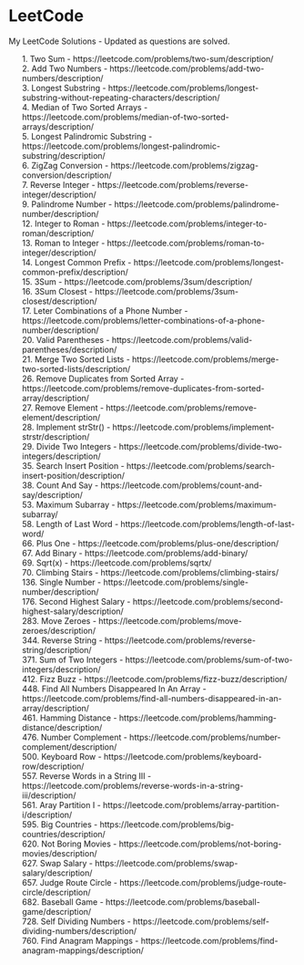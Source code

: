 # LeetCode
My LeetCode Solutions - Updated as questions are solved.
<ul style="list-style-type:none">
  
<li>1. Two Sum - https://leetcode.com/problems/two-sum/description/</li>

<li>2. Add Two Numbers - https://leetcode.com/problems/add-two-numbers/description/</li>

<li>3. Longest Substring - https://leetcode.com/problems/longest-substring-without-repeating-characters/description/</li>

<li>4. Median of Two Sorted Arrays - https://leetcode.com/problems/median-of-two-sorted-arrays/description/</li>

<li>5. Longest Palindromic Substring - https://leetcode.com/problems/longest-palindromic-substring/description/</li>

<li>6. ZigZag Conversion - https://leetcode.com/problems/zigzag-conversion/description/</li>

<li>7. Reverse Integer - https://leetcode.com/problems/reverse-integer/description/</li>

<li>9. Palindrome Number - https://leetcode.com/problems/palindrome-number/description/</li>

<li>12. Integer to Roman - https://leetcode.com/problems/integer-to-roman/description/</li>

<li>13. Roman to Integer - https://leetcode.com/problems/roman-to-integer/description/</li>

<li>14. Longest Common Prefix - https://leetcode.com/problems/longest-common-prefix/description/</li>

<li>15. 3Sum - https://leetcode.com/problems/3sum/description/</li>

<li>16. 3Sum Closest - https://leetcode.com/problems/3sum-closest/description/</li>

<li>17. Leter Combinations of a Phone Number - https://leetcode.com/problems/letter-combinations-of-a-phone-number/description/</li>

<li>20. Valid Parentheses - https://leetcode.com/problems/valid-parentheses/description/</li>

<li>21. Merge Two Sorted Lists - https://leetcode.com/problems/merge-two-sorted-lists/description/</li>

<li>26. Remove Duplicates from Sorted Array - https://leetcode.com/problems/remove-duplicates-from-sorted-array/description/</li>

<li>27. Remove Element - https://leetcode.com/problems/remove-element/description/</li>

<li>28. Implement strStr() - https://leetcode.com/problems/implement-strstr/description/</li>

<li>29. Divide Two Integers - https://leetcode.com/problems/divide-two-integers/description/</li>

<li>35. Search Insert Position - https://leetcode.com/problems/search-insert-position/description/</li>

<li>38. Count And Say - https://leetcode.com/problems/count-and-say/description/</li>

<li>53. Maximum Subarray - https://leetcode.com/problems/maximum-subarray/</li>

<li>58. Length of Last Word - https://leetcode.com/problems/length-of-last-word/</li>

<li>66. Plus One - https://leetcode.com/problems/plus-one/description/</li>

<li>67. Add Binary - https://leetcode.com/problems/add-binary/</li>

<li>69. Sqrt(x) - https://leetcode.com/problems/sqrtx/</li>

<li>70. Climbing Stairs - https://leetcode.com/problems/climbing-stairs/</li>

<li>136. Single Number - https://leetcode.com/problems/single-number/description/</li>

<li>176. Second Highest Salary - https://leetcode.com/problems/second-highest-salary/description/</li>

<li>283. Move Zeroes - https://leetcode.com/problems/move-zeroes/description/</li>

<li>344. Reverse String - https://leetcode.com/problems/reverse-string/description/</li>

<li>371. Sum of Two Integers - https://leetcode.com/problems/sum-of-two-integers/description/</li>

<li>412. Fizz Buzz - https://leetcode.com/problems/fizz-buzz/description/</li>

<li>448. Find All Numbers Disappeared In An Array - https://leetcode.com/problems/find-all-numbers-disappeared-in-an-array/description/</li>

<li>461. Hamming Distance - https://leetcode.com/problems/hamming-distance/description/</li>

<li>476. Number Complement - https://leetcode.com/problems/number-complement/description/</li>

<li>500. Keyboard Row - https://leetcode.com/problems/keyboard-row/description/</li>

<li>557. Reverse Words in a String III - https://leetcode.com/problems/reverse-words-in-a-string-iii/description/</li>

<li>561. Aray Partition I - https://leetcode.com/problems/array-partition-i/description/</li>

<li>595. Big Countries - https://leetcode.com/problems/big-countries/description/</li>

<li>620. Not Boring Movies - https://leetcode.com/problems/not-boring-movies/description/</li>

<li>627. Swap Salary - https://leetcode.com/problems/swap-salary/description/</li>

<li>657. Judge Route Circle - https://leetcode.com/problems/judge-route-circle/description/</li>

<li>682. Baseball Game - https://leetcode.com/problems/baseball-game/description/</li>

<li>728. Self Dividing Numbers - https://leetcode.com/problems/self-dividing-numbers/description/</li>

<li>760. Find Anagram Mappings - https://leetcode.com/problems/find-anagram-mappings/description/</li>
</ul>
